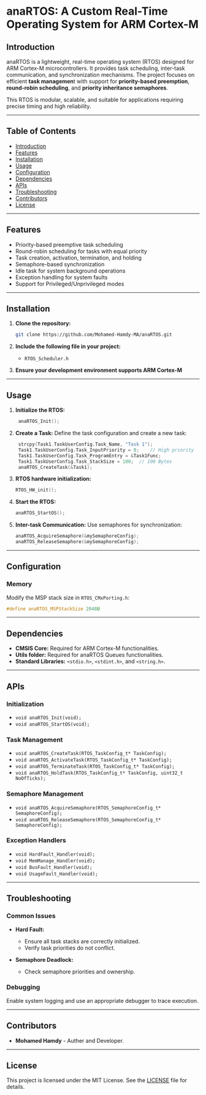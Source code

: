 # anaRTOS: A Custom Real-Time Operating System for ARM Cortex-M

## Introduction
anaRTOS is a lightweight, real-time operating system (RTOS) designed for ARM Cortex-M microcontrollers. It provides task scheduling, inter-task communication, and synchronization mechanisms. The project focuses on efficient **task managemen**t with support for **priority-based preemption**, **round-robin scheduling**, and **priority inheritance semaphores**.

This RTOS is modular, scalable, and suitable for applications requiring precise timing and high reliability.

---

## Table of Contents

- [Introduction](#introduction)
- [Features](#features)
- [Installation](#installation)
- [Usage](#usage)
- [Configuration](#configuration)
- [Dependencies](#dependencies)
- [APIs](#apis)
- [Troubleshooting](#troubleshooting)
- [Contributors](#contributors)
- [License](#license)

---

## Features

- Priority-based preemptive task scheduling
- Round-robin scheduling for tasks with equal priority
- Task creation, activation, termination, and holding
- Semaphore-based synchronization
- Idle task for system background operations
- Exception handling for system faults
- Support for Privileged/Unprivileged modes

---

## Installation

1. **Clone the repository:**
   ```bash
   git clone https://github.com/Mohamed-Hamdy-MA/anaRTOS.git
   ```

2. **Include the following file in your project:**
   - `RTOS_Scheduler.h`

3. **Ensure your development environment supports ARM Cortex-M**

---

## Usage

1. **Initialize the RTOS:**
   ```c
    anaRTOS_Init();
   ```

2. **Create a Task:** Define the task configuration and create a new task:
   ```c
	strcpy(Task1.TaskUserConfig.Task_Name, "Task 1");
	Task1.TaskUserConfig.Task_InputPriority = 0;	// High priority
	Task1.TaskUserConfig.Task_ProgramEntry = &Task1Func;
	Task1.TaskUserConfig.Task_StackSize = 100;	// 100 Bytes
	anaRTOS_CreateTask(&Task1);
   ```
3. **RTOS hardware initialization:**
   ```c
   RTOS_HW_init();
4. **Start the RTOS:**
   ```c
   anaRTOS_StartOS();
   ```

4. **Inter-task Communication:** Use semaphores for synchronization:
   ```c
   anaRTOS_AcquireSemaphore(&mySemaphoreConfig);
   anaRTOS_ReleaseSemaphore(&mySemaphoreConfig);
   ```

---

## Configuration
### Memory

Modify the MSP stack size in `RTOS_CMxPorting.h`:
```c
#define anaRTOS_MSPStackSize 2048U
```

---

## Dependencies

- **CMSIS Core:** Required for ARM Cortex-M functionalities.
- **Utils folder:** Required for anaRTOS Queues functionalities.
- **Standard Libraries:** `<stdio.h>`, `<stdint.h>`, and `<string.h>`.

---

## APIs

### Initialization
- `void anaRTOS_Init(void);`
- `void anaRTOS_StartOS(void);`

### Task Management
- `void anaRTOS_CreateTask(RTOS_TaskConfig_t* TaskConfig);`
- `void anaRTOS_ActivateTask(RTOS_TaskConfig_t* TaskConfig);`
- `void anaRTOS_TerminateTask(RTOS_TaskConfig_t* TaskConfig);`
- `void anaRTOS_HoldTask(RTOS_TaskConfig_t* TaskConfig, uint32_t NoOfTicks);`

### Semaphore Management
- `void anaRTOS_AcquireSemaphore(RTOS_SemaphoreConfig_t* SemaphoreConfig);`
- `void anaRTOS_ReleaseSemaphore(RTOS_SemaphoreConfig_t* SemaphoreConfig);`

### Exception Handlers
- `void HardFault_Handler(void);`
- `void MemManage_Handler(void);`
- `void BusFault_Handler(void);`
- `void UsageFault_Handler(void);`

---

## Troubleshooting

### Common Issues

- **Hard Fault:**
  - Ensure all task stacks are correctly initialized.
  - Verify task priorities do not conflict.

- **Semaphore Deadlock:**
  - Check semaphore priorities and ownership.

### Debugging

Enable system logging and use an appropriate debugger to trace execution.

---

## Contributors

- **Mohamed Hamdy** - Auther and Developer.

---

## License

This project is licensed under the MIT License. See the [LICENSE](./LICENSE) file for details.
